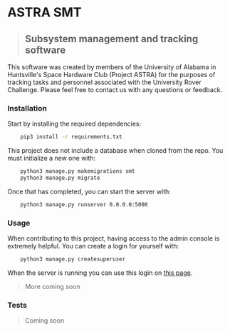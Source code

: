 # ASTRA SMT

>## Subsystem management and tracking software

This software was created by members of the University of Alabama in Huntsville's Space Hardware Club (Project ASTRA) for the purposes of tracking tasks and personnel associated with the University Rover Challenge. 
Please feel free to contact us with any questions or feedback.

### Installation

Start by installing the required dependencies:

```bash
    pip3 install -r requirements.txt
```

This project does not include a database when cloned from the repo.
You must initialize a new one with:

```bash
    python3 manage.py makemigrations smt
    python3 manage.py migrate
```

Once that has completed, you can start the server with:

```bash
    python3 manage.py runserver 0.0.0.0:5000
```

### Usage

When contributing to this project, having access to the admin console is extremely helpful. You can create a login for yourself with:

```bash
    python3 manage.py createsuperuser
```

When the server is running you can use this login on [this page](http://localhost:5000/admin).

>More coming soon

### Tests

>Coming soon
